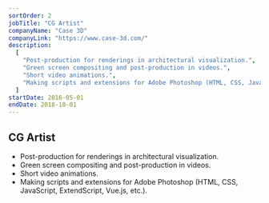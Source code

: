 ```yaml
---
sortOrder: 2
jobTitle: "CG Artist"
companyName: "Case 3D"
companyLink: "https://www.case-3d.com/"
description:
  [
    "Post-production for renderings in architectural visualization.",
    "Green screen compositing and post-production in videos.",
    "Short video animations.",
    "Making scripts and extensions for Adobe Photoshop (HTML, CSS, JavaScript, ExtendScript, Vue.js, etc.).",
  ]
startDate: 2016-05-01
endDate: 2018-10-01
---
```


## CG Artist

- Post-production for renderings in architectural visualization.
- Green screen compositing and post-production in videos.
- Short video animations.
- Making scripts and extensions for Adobe Photoshop (HTML, CSS, JavaScript, ExtendScript, Vue.js, etc.).
